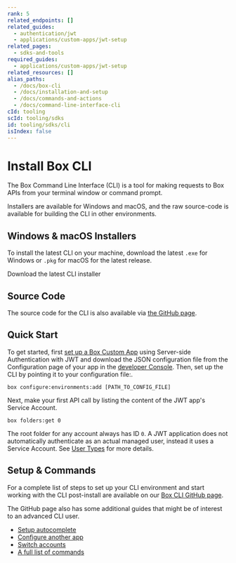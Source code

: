 ```yaml
---
rank: 5
related_endpoints: []
related_guides:
  - authentication/jwt
  - applications/custom-apps/jwt-setup
related_pages:
  - sdks-and-tools
required_guides:
  - applications/custom-apps/jwt-setup
related_resources: []
alias_paths:
  - /docs/box-cli
  - /docs/installation-and-setup
  - /docs/commands-and-actions
  - /docs/command-line-interface-cli
cId: tooling
scId: tooling/sdks
id: tooling/sdks/cli
isIndex: false
---
```

# Install Box CLI

The Box Command Line Interface (CLI) is a tool for making requests to Box APIs from your terminal window or command prompt.

Installers are available for Windows and macOS, and the raw source-code is available for building the CLI in other environments.

## Windows & macOS Installers

To install the latest CLI on your machine, download the latest `.exe` for Windows or `.pkg` for macOS for the latest release.

<CTA to="https://github.com/box/boxcli/releases" narrow>
Download the latest CLI installer

</CTA>

## Source Code

The source code for the CLI is also available via [the GitHub page][cli].

## Quick Start

To get started, first [set up a Box Custom App][jwt-guide] using Server-side Authentication with JWT and download the JSON configuration file from the Configuration page of your app in the [developer Console][devconsole]. Then, set up the CLI by pointing it to your configuration file:.

```cli
box configure:environments:add [PATH_TO_CONFIG_FILE]
```

Next, make your first API call by listing the content of the JWT app's Service Account.

```cli
box folders:get 0
```

<Message>

The root folder for any account always has ID `0`. A JWT application does not automatically authenticate as an actual managed user, instead it uses a Service Account. See [User Types](g://authentication/user-types) for more details.

</Message>

## Setup & Commands

For a complete list of steps to set up your CLI environment and start working with the CLI post-install are available on our [Box CLI GitHub page][cli].

The GitHub page also has some additional guides that might be of interest to an advanced CLI user.

* [Setup autocomplete][cli-autocomplete]
* [Configure another app][cli-add-config]
* [Switch accounts][cli-switch]
* [A full list of commands][cli-commands]

[cli]: https://github.com/box/boxcli

[cli-releases]: https://github.com/box/boxcli/releases

[cli-getting-started]: https://github.com/box/boxcli#getting-started

[cli-commands]: https://github.com/box/boxcli#command-topics

[jwt-guide]: g://applications/custom-apps/jwt-setup

[devconsole]: https://app.box.com/developers/console

[cli-autocomplete]: https://github.com/box/boxcli/blob/master/docs/autocomplete.md

[cli-switch]: https://github.com/box/boxcli/blob/master/docs/configure.md#box-configureenvironmentsswitch-user-userid

[cli-add-config]: https://github.com/box/boxcli/blob/master/docs/configure.md#box-configureenvironmentsadd-path
